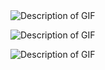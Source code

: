 <img src="https://raw.githubusercontent.com/wkrouse/Bringing-My-OCD-Online/Gif/1st.gif" alt="Description of GIF">








![Description of GIF](https://raw.githubusercontent.com/wkrouse/Bringing-My-OCD-Online/Gif/1st.gif) 









![Description of GIF](https://i.imgur.com/1Ol4UJH.gif)
